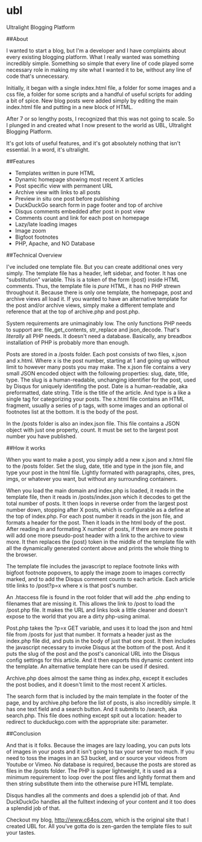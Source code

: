 # ubl
Ultralight Blogging Platform

##About

I wanted to start a blog, but I'm a developer and I have complaints about every existing blogging platform. What I really wanted was something incredibly simple. Something so simple that every line of code played some necessary role in making my site what I wanted it to be, without any line of code that's unnecessary.

Initially, it began with a single index.html file, a folder for some images and a css file, a folder for some scripts and a handful of useful scripts for adding a bit of spice. New blog posts were added simply by editing the main index.html file and putting in a new block of HTML.

After 7 or so lengthy posts, I recognized that this was not going to scale. So I plunged in and created what I now present to the world as UBL, Ultralight Blogging Platform.

It's got lots of useful features, and it's got absolutely nothing that isn't essential. In a word, it's ultralight.

##Features

* Templates written in pure HTML
* Dynamic homepage showing most recent X articles
* Post specific view with permanent URL
* Archive view with links to all posts
* Preview in situ one post before publishing
* DuckDuckGo search form in page footer and top of archive
* Disqus comments embedded after post in post view
* Comments count and link for each post on homepage
* Lazy/late loading images
* Image zoom
* Bigfoot footnotes
* PHP, Apache, and NO Database

##Technical Overview

I've included one template file. But you can create additional ones very simply. The template file has a header, left sidebar, and footer. It has one "substitution" variable. This is a token of the form {post} inside HTML comments. Thus, the template file is _pure_ HTML, it has no PHP strewn throughout it. Because there is only one template, the homepage, post and archive 
views all load it. If you wanted to have an alternative template for the post and/or archive views, simply make a different
template and reference that at the top of archive.php and post.php.

System requirements are unimaginably low. The only functions PHP needs to support are: file_get_contents, str_replace and json_decode. That's _literally_ all PHP needs. It doesn't need a database. Basically, any breadbox installation of PHP is probably more than enough.

Posts are stored in a /posts folder. Each post consists of two files, x.json and x.html. Where x is the post number, starting at 1 and going up without limit to however many posts you may make. The x.json file contains a very small JSON encoded object with the following properties: slug, date, title, type. The slug is a human-readable, unchanging identifier for the post, used by Disqus for uniquely identifing the post. Date is a human-readable, aka preformatted, date string. Title is the title of the article. And type is a like a single tag for categorizing your posts. The x.html file contains an HTML fragment, usually a series of p tags, with some images and an optional ol footnotes list at the bottom. It is the body of the post.

In the /posts folder is also an index.json file. This file contains a JSON object with just one property, count. It must be set to the largest post number you have published.

##How it works

When you want to make a post, you simply add a new x.json and x.html file to the /posts folder. Set the slug, date, title and type in the json file, and type your post in the html file. Lightly formated with paragraphs, cites, pres, imgs, or whatever you want, but without any surrounding containers.

When you load the main domain and index.php is loaded, it reads in the template file, then it reads in /posts/index.json which it decodes to get the total number of posts. It then loops in reverse order from the largest post number down, stopping after X posts, which is configurable as a define at the top of index.php. For each post number it reads in the json file, and formats a header for the post. Then it loads in the html body of the post. After reading in and formating X number of posts, if there are more posts it will add one more pseudo-post header with a link to the archive to view more. It then replaces the {post} token in the middle of the template file with all the dynamically generated content above and prints the whole thing to the browser.

The template file includes the javascript to replace footnote links with bigfoot footnote popovers, to apply the image zoom to images correctly marked, and to add the Disqus comment counts to each article. Each article title links to /post?p=x where x is that post's number.

An .htaccess file is found in the root folder that will add the .php ending to filenames that are missing it. This allows the link to /post to load the /post.php file. It makes the URL and links look a little cleaner and doesn't expose to the world that you are a dirty php-using animal.

Post.php takes the ?p=x GET variable, and uses it to load the json and html file from /posts for just that number. It formats a header just as the index.php file did, and puts in the body of just that one post. It then includes the javascript necessary to invoke Disqus at the bottom of the post. And it puts the slug of the post and the post's canonical URL into the Disqus config settings for this article. And it then exports this dynamic content into the template. An alternative template here can be used if desired.

Archive.php does almost the same thing as index.php, except it excludes the post bodies, and it doesn't limit to the most recent X articles.

The search form that is included by the main template in the footer of the page, and by archive.php before the list of posts, is also incredibly simple. It has one text field and a search button. And it submits to /search, aka search.php. This file does nothing except spit out a location: header to redirect to duckduckgo.com with the appropriate site: parameter. 

##Conclusion

And that is it folks. Because the images are lazy loading, you can puts lots of images in your posts and it isn't going to tax your server too much. If you need to toss the images in an S3 bucket, and or source your videos from Youtube or Vimeo. No database is required, because the posts are stored as files in the /posts folder. The PHP is super lightweight, it is used as a minimum requirement to loop over the post files and lightly format them and then string substitute them into the otherwise pure HTML template. 

Disqus handles all the comments and does a splendid job of that. And DuckDuckGo handles all the fulltext indexing of your content and it too does a splendid job of that.

Checkout my blog, http://www.c64os.com, which is the original site that I created UBL for. All you've gotta do is zen-garden the template files to suit your tastes.
